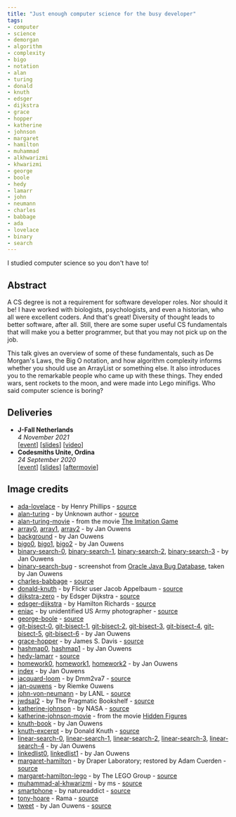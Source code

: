 ```yaml
---
title: "Just enough computer science for the busy developer"
tags:
- computer
- science
- demorgan
- algorithm
- complexity
- bigo
- notation
- alan
- turing
- donald
- knuth
- edsger
- dijkstra
- grace
- hopper
- katherine
- johnson
- margaret
- hamilton
- muhammad
- alkhwarizmi
- khwarizmi
- george
- boole
- hedy
- lamarr
- john
- neumann
- charles
- babbage
- ada
- lovelace
- binary
- search
---
```

I studied computer science so you don't have to!

## Abstract

A CS degree is not a requirement for software developer roles. Nor should it be! I have worked with biologists, psychologists, and even a historian, who all were excellent coders. And that's great! Diversity of thought leads to better software, after all. Still, there are some super useful CS fundamentals that will make you a better programmer, but that you may not pick up on the job.

This talk gives an overview of some of these fundamentals, such as De Morgan's Laws, the Big O notation, and how algorithm complexity informs whether you should use an ArrayList or something else. It also introduces you to the remarkable people who came up with these things. They ended wars, sent rockets to the moon, and were made into Lego minifigs. Who said computer science is boring?

## Deliveries

* **J-Fall Netherlands**
  <br>
  _4 November 2021_
  <br>
  [[event](https://jfall.nl/timetable-2021/)] [[slides](/talks/slides/enoughcs/2021-11-04-jfall/)] [[video](https://www.youtube.com/watch?v=xalm7LaklPQ)]
* **Codesmiths Unite, Ordina**
  <br>
  _24 September 2020_
  <br>
  [[event](https://codesmithsunite.nl/)] [[slides](/talks/slides/enoughcs/2020-09-24-codesmiths-unite)] [[aftermovie](https://www.youtube.com/watch?v=QVUZguXZpJ8)]

## Image credits

* [ada-lovelace](/talks/slides/enoughcs/images/ada-lovelace.jpg) - by Henry Phillips - [source](https://commons.wikimedia.org/wiki/File:Ada_Lovelace_in_1852.jpg)
* [alan-turing](/talks/slides/enoughcs/images/alan-turing.jpg) - by Unknown author - [source](https://commons.wikimedia.org/w/index.php?curid=22828488)
* [alan-turing-movie](/talks/slides/enoughcs/images/alan-turing-movie.jpg) - from the movie [The Imitation Game](https://www.imdb.com/title/tt2084970/?ref_=fn_al_tt_1)
* [array0](/talks/slides/enoughcs/images/array0.jpg), [array1](/talks/slides/enoughcs/images/array1.jpg), [array2](/talks/slides/enoughcs/images/array2.jpg) - by Jan Ouwens
* [background](/talks/slides/enoughcs/images/background.png) - by Jan Ouwens
* [bigo0](/talks/slides/enoughcs/images/bigo0.jpg), [bigo1](/talks/slides/enoughcs/images/bigo1.jpg), [bigo2](/talks/slides/enoughcs/images/bigo2.jpg) - by Jan Ouwens
* [binary-search-0](/talks/slides/enoughcs/images/binary-search-0.jpg), [binary-search-1](/talks/slides/enoughcs/images/binary-search-1.jpg), [binary-search-2](/talks/slides/enoughcs/images/binary-search-2.jpg), [binary-search-3](/talks/slides/enoughcs/images/binary-search-3.jpg) - by Jan Ouwens
* [binary-search-bug](/talks/slides/enoughcs/images/binary-search-bug.png) - screenshot from [Oracle Java Bug Database](https://bugs.java.com/bugdatabase/view_bug.do?bug_id=5045582), taken by Jan Ouwens
* [charles-babbage](/talks/slides/enoughcs/images/charles-babbage.jpg) - [source](https://en.wikipedia.org/wiki/File:Charles_Babbage_-_1860.jpg)
* [donald-knuth](/talks/slides/enoughcs/images/donald-knuth.jpg) - by Flickr user Jacob Appelbaum - [source](https://commons.wikimedia.org/w/index.php?curid=1303242)
* [dijkstra-zero](/talks/slides/enoughcs/images/dijkstra-zero.png) - by Edsger Dijkstra - [source](http://www.cs.utexas.edu/users/EWD/ewd08xx/EWD831.PDF)
* [edsger-dijkstra](/talks/slides/enoughcs/images/edsger-dijkstra.jpg) - by Hamilton Richards - [source](https://commons.wikimedia.org/w/index.php?curid=4204157)
* [eniac](/talks/slides/enoughcs/images/eniac.jpg) - by unidentified US Army photographer - [source](https://commons.wikimedia.org/wiki/File:Two_women_operating_ENIAC_%28full_resolution%29.jpg)
* [george-boole](/talks/slides/enoughcs/images/george-boole.jpg) - [source](https://commons.wikimedia.org/wiki/File:George_Boole_color.jpg)
* [git-bisect-0](/talks/slides/enoughcs/images/git-bisect-0.jpg), [git-bisect-1](/talks/slides/enoughcs/images/git-bisect-1.jpg), [git-bisect-2](/talks/slides/enoughcs/images/git-bisect-2.jpg), [git-bisect-3](/talks/slides/enoughcs/images/git-bisect-3.jpg), [git-bisect-4](/talks/slides/enoughcs/images/git-bisect-4.jpg), [git-bisect-5](/talks/slides/enoughcs/images/git-bisect-5.jpg), [git-bisect-6](/talks/slides/enoughcs/images/git-bisect-6.jpg) - by Jan Ouwens
* [grace-hopper](/talks/slides/enoughcs/images/grace-hopper.jpg) - by James S. Davis - [source](https://commons.wikimedia.org/w/index.php?curid=12421475)
* [hashmap0](/talks/slides/enoughcs/images/hashmap0.jpg), [hashmap1](/talks/slides/enoughcs/images/hashmap1.jpg) - by Jan Ouwens
* [hedy-lamarr](/talks/slides/enoughcs/images/hedy-lamarr.jpg) - [source](https://commons.wikimedia.org/wiki/File:Hedy_Lamarr_Publicity_Photo_for_The_Heavenly_Body_1944.jpg)
* [homework0](/talks/slides/enoughcs/images/homework0.jpg), [homework1](/talks/slides/enoughcs/images/homework1.jpg), [homework2](/talks/slides/enoughcs/images/homework2.jpg) - by Jan Ouwens
* [index](/talks/slides/enoughcs/images/index.jpg) - by Jan Ouwens
* [jacquard-loom](/talks/slides/enoughcs/images/jacquard-loom.jpg) - by Dmm2va7 - [source](https://commons.wikimedia.org/w/index.php?curid=15105362)
* [jan-ouwens](/talks/slides/enoughcs/images/jan-ouwens.jpg) - by Riemke Ouwens
* [john-von-neumann](/talks/slides/enoughcs/images/john-von-neumann.jpg) - by LANL - [source](https://en.wikipedia.org/wiki/File:JohnvonNeumann-LosAlamos.gif)
* [jwdsal2](/talks/slides/enoughcs/images/jwdsal2.jpg) - by The Pragmatic Bookshelf - [source](https://pragprog.com/titles/jwdsal2/)
* [katherine-johnson](/talks/slides/enoughcs/images/katherine-johnson.jpg) - by NASA - [source](https://commons.wikimedia.org/w/index.php?curid=57372693)
* [katherine-johnson-movie](/talks/slides/enoughcs/images/katherine-johnson-movie.jpg) - from the movie [Hidden Figures](https://www.imdb.com/title/tt4846340/?ref_=fn_al_tt_1)
* [knuth-book](/talks/slides/enoughcs/images/knuth-book.jpg) - by Jan Ouwens
* [knuth-excerpt](/talks/slides/enoughcs/images/knuth-excerpt.jpg) - by Donald Knuth - [source](https://www-cs-faculty.stanford.edu/~knuth/taocp.html)
* [linear-search-0](/talks/slides/enoughcs/images/linear-search-0.jpg), [linear-search-1](/talks/slides/enoughcs/images/linear-search-1.jpg), [linear-search-2](/talks/slides/enoughcs/images/linear-search-2.jpg), [linear-search-3](/talks/slides/enoughcs/images/linear-search-3.jpg), [linear-search-4](/talks/slides/enoughcs/images/linear-search-4.jpg) - by Jan Ouwens
* [linkedlist0](/talks/slides/enoughcs/images/linkedlist0.jpg), [linkedlist1](/talks/slides/enoughcs/images/linkedlist1.jpg) - by Jan Ouwens
* [margaret-hamilton](/talks/slides/enoughcs/images/margaret-hamilton.jpg) - by Draper Laboratory; restored by Adam Cuerden - [source](https://commons.wikimedia.org/w/index.php?curid=59655977)
* [margaret-hamilton-lego](/talks/slides/enoughcs/images/margaret-hamilton-lego.jpg) - by The LEGO Group - [source](https://www.lego.com/en-nl/product/women-of-nasa-21312)
* [muhammad-al-khwarizmi](/talks/slides/enoughcs/images/muhammad-al-khwarizmi.png) - by ms - [source](https://commons.wikimedia.org/w/index.php?curid=29993331)
* [smartphone](/talks/slides/enoughcs/images/smartphone.jpg) - by natureaddict - [source](https://pixabay.com/photos/pokemon-pokemon-go-phone-game-1553977)
* [tony-hoare](/talks/slides/enoughcs/images/tony-hoare.jpg) - Rama - [source](https://commons.wikimedia.org/w/index.php?curid=15568323)
* [tweet](/talks/slides/enoughcs/images/tweet.png) - by Jan Ouwens - [source](https://twitter.com/jqno/status/1496100105077862405)

